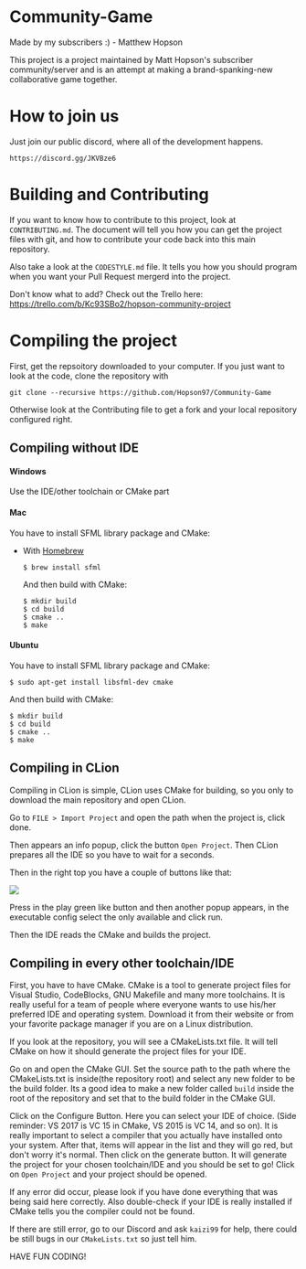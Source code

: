 # Community-Game
Made by my subscribers :) - Matthew Hopson

This project is a project maintained by Matt Hopson's subscriber community/server
and is an attempt at making a brand-spanking-new collaborative game together.

# How to join us

Just join our public discord, where all of the development happens.

`https://discord.gg/JKVBze6`

# Building and Contributing

If you want to know how to contribute to this project,
look at `CONTRIBUTING.md`. The document will tell you how you can get the project
files with git, and how to contribute your code back into this
main repository.

Also take a look at the `CODESTYLE.md` file. It tells you how you should program
when you want your Pull Request mergerd into the project.

Don't know what to add? Check out the Trello here: https://trello.com/b/Kc93SBo2/hopson-community-project

# Compiling the project

First, get the repsoitory downloaded to your computer. If you just want to look at
the code, clone the repository with

`git clone --recursive https://github.com/Hopson97/Community-Game`

Otherwise look at the Contributing file to get a fork and your local repository
configured right.

## Compiling without IDE
#### Windows
Use the IDE/other toolchain or CMake part

#### Mac
You have to install SFML library package and CMake:
* With <a href="//brew.sh">Homebrew</a>
  ```
  $ brew install sfml
  ```


  And then build with CMake:
  ```
  $ mkdir build
  $ cd build
  $ cmake ..
  $ make
  ```
#### Ubuntu
You have to install SFML library package and CMake:
  ```
  $ sudo apt-get install libsfml-dev cmake
  ```

  And then build with CMake:
  ```
  $ mkdir build
  $ cd build
  $ cmake ..
  $ make
  ```


## Compiling in CLion
Compiling in CLion is simple, CLion uses CMake for building, so you only to download the main repository and open CLion.

Go to ``FILE > Import Project`` and open the path when the project is, click done.

Then appears an info popup, click the button ``Open Project``.
Then CLion prepares all the IDE so you have to wait for a seconds.

Then in the right top you have a couple of buttons like that: 

<img src="http://i.imgur.com/gwbZoA5.png" />

Press in the play green like button and then another popup appears, in the executable config select the only available and click run.

Then the IDE reads the CMake and builds the project.

## Compiling in every other toolchain/IDE

First, you have to have CMake. CMake is a tool to generate project files for
Visual Studio, CodeBlocks, GNU Makefile and many more toolchains. It is really useful for
a team of people where everyone wants to use his/her preferred IDE and operating
system. Download it from their website or from your favorite package manager if
you are on a Linux distribution.

If you look at the repository, you will see a CMakeLists.txt file. It will tell
CMake on how it should generate the project files for your IDE.

Go on and open the CMake GUI. Set the source path to the path where the CMakeLists.txt
is inside(the repository root) and select any new folder to be the build folder.
Its a good idea to make a new folder called `build` inside the root of the repository
and set that to the build folder in the CMake GUI.

Click on the Configure Button. Here you can select your IDE of choice.
(Side reminder: VS 2017 is VC 15 in CMake, VS 2015 is VC 14, and so on). It is really important to select a compiler
that you actually have installed onto your system.
After that, items will appear in the list and they will go red,
but don't worry it's normal. Then click on the generate button.
It will generate the project for your chosen toolchain/IDE and you should be
set to go! Click on `Open Project` and your project should be opened.

If any error did occur, please look if you have done everything that was being said
here correctly. Also double-check if your IDE is really installed if CMake tells
you the compiler could not be found.

If there are still error, go to our Discord and ask `kaizi99` for help, there
could be still bugs in our `CMakeLists.txt` so just tell him.

HAVE FUN CODING!
